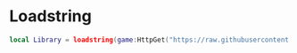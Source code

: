 # Loadstring
```lua
local Library = loadstring(game:HttpGet("https://raw.githubusercontent.com/MiniBeta666/Kavo-Mobile/main/KavoMobile.lua", true))()
```
